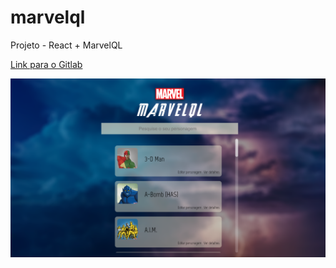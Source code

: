 # marvelql
Projeto - React + MarvelQL

[Link para o Gitlab](https://gitlab.com/diego_cadena/marvelql)

![app marvel](pic.png)
